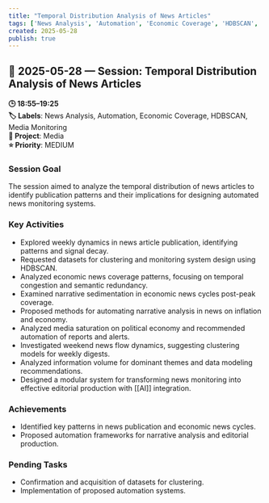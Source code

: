 ```yaml
---
title: "Temporal Distribution Analysis of News Articles"
tags: ['News Analysis', 'Automation', 'Economic Coverage', 'HDBSCAN', 'Media Monitoring']
created: 2025-05-28
publish: true
---
```


## 📅 2025-05-28 — Session: Temporal Distribution Analysis of News Articles

**🕒 18:55–19:25**  
**🏷️ Labels**: News Analysis, Automation, Economic Coverage, HDBSCAN, Media Monitoring  
**📂 Project**: Media  
**⭐ Priority**: MEDIUM  


### Session Goal
The session aimed to analyze the temporal distribution of news articles to identify publication patterns and their implications for designing automated news monitoring systems.

### Key Activities
- Explored weekly dynamics in news article publication, identifying patterns and signal decay.
- Requested datasets for clustering and monitoring system design using HDBSCAN.
- Analyzed economic news coverage patterns, focusing on temporal congestion and semantic redundancy.
- Examined narrative sedimentation in economic news cycles post-peak coverage.
- Proposed methods for automating narrative analysis in news on inflation and economy.
- Analyzed media saturation on political economy and recommended automation of reports and alerts.
- Investigated weekend news flow dynamics, suggesting clustering models for weekly digests.
- Analyzed information volume for dominant themes and data modeling recommendations.
- Designed a modular system for transforming news monitoring into effective editorial production with [[AI]] integration.

### Achievements
- Identified key patterns in news publication and economic news cycles.
- Proposed automation frameworks for narrative analysis and editorial production.

### Pending Tasks
- Confirmation and acquisition of datasets for clustering.
- Implementation of proposed automation systems.
